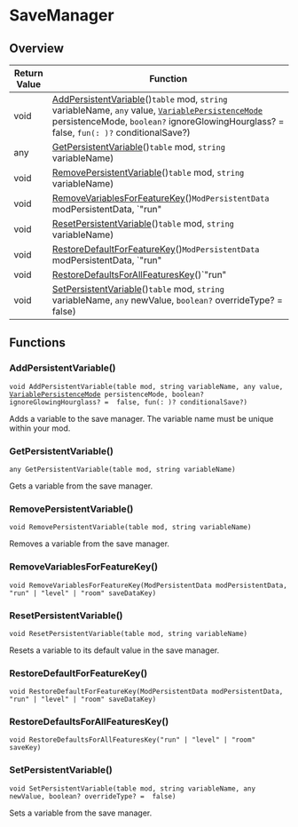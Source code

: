 # SaveManager

## Overview

| Return Value | Function |
| - | - |
| void | [AddPersistentVariable](savemanager.md#addpersistentvariable)()`table` mod, `string` variableName, `any` value, [`VariablePersistenceMode`](../custom-enums/variablepersistencemode.md) persistenceMode, `boolean?` ignoreGlowingHourglass? =  false, `fun(: )?` conditionalSave?) |
| any | [GetPersistentVariable](savemanager.md#getpersistentvariable)()`table` mod, `string` variableName) |
| void | [RemovePersistentVariable](savemanager.md#removepersistentvariable)()`table` mod, `string` variableName) |
| void | [RemoveVariablesForFeatureKey](savemanager.md#removevariablesforfeaturekey)()`ModPersistentData` modPersistentData, `"run" | "level" | "room"` saveDataKey) |
| void | [ResetPersistentVariable](savemanager.md#resetpersistentvariable)()`table` mod, `string` variableName) |
| void | [RestoreDefaultForFeatureKey](savemanager.md#restoredefaultforfeaturekey)()`ModPersistentData` modPersistentData, `"run" | "level" | "room"` saveDataKey) |
| void | [RestoreDefaultsForAllFeaturesKey](savemanager.md#restoredefaultsforallfeatureskey)()`"run" | "level" | "room"` saveKey) |
| void | [SetPersistentVariable](savemanager.md#setpersistentvariable)()`table` mod, `string` variableName, `any` newValue, `boolean?` overrideType? =  false) |

## Functions

### AddPersistentVariable()

`void AddPersistentVariable(table mod, string variableName, any value, `[`VariablePersistenceMode`](../custom-enums/variablepersistencemode.md)` persistenceMode, boolean? ignoreGlowingHourglass? =  false, fun(: )? conditionalSave?)`

Adds a variable to the save manager. The variable name must be unique within your mod. 

### GetPersistentVariable()

`any GetPersistentVariable(table mod, string variableName)`

Gets a variable from the save manager. 

### RemovePersistentVariable()

`void RemovePersistentVariable(table mod, string variableName)`

Removes a variable from the save manager. 

### RemoveVariablesForFeatureKey()

`void RemoveVariablesForFeatureKey(ModPersistentData modPersistentData, "run" | "level" | "room" saveDataKey)`



### ResetPersistentVariable()

`void ResetPersistentVariable(table mod, string variableName)`

Resets a variable to its default value in the save manager. 

### RestoreDefaultForFeatureKey()

`void RestoreDefaultForFeatureKey(ModPersistentData modPersistentData, "run" | "level" | "room" saveDataKey)`



### RestoreDefaultsForAllFeaturesKey()

`void RestoreDefaultsForAllFeaturesKey("run" | "level" | "room" saveKey)`



### SetPersistentVariable()

`void SetPersistentVariable(table mod, string variableName, any newValue, boolean? overrideType? =  false)`

Sets a variable from the save manager. 

